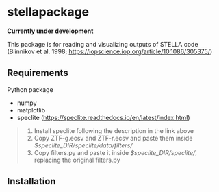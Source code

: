 # stellapackage

**Currently under development**

This package is for reading and visualizing outputs of STELLA code (Blinnikov et al. 1998; https://iopscience.iop.org/article/10.1086/305375/)

## Requirements

Python package
- numpy
- matplotlib
- speclite (https://speclite.readthedocs.io/en/latest/index.html)
> 1. Install speclite following the description in the link above
> 2. Copy ZTF-g.ecsv and ZTF-r.ecsv and paste them inside _$speclite_DIR/speclite/data/filters/_
> 3. Copy filters.py and paste it inside _$speclite_DIR/speclite/_, replacing the original filters.py

## Installation



